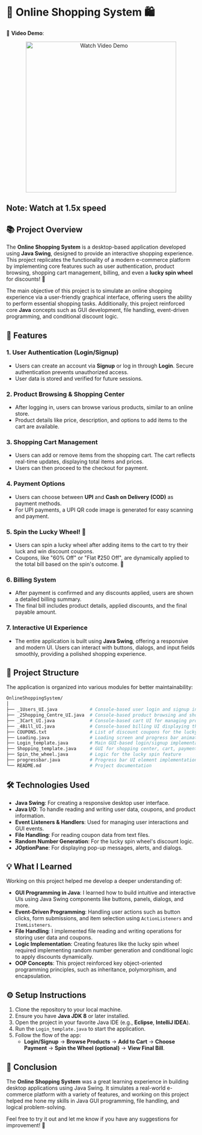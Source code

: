 # 🛒 Online Shopping System 🛍️

🎥 **Video Demo**:  
<p align="center">
  <a href="https://www.loom.com/share/f34123e124074ee8bff94da3d808a9b7?sid=3fde3e74-4baa-437a-b2b9-def1fcd772a0" target="_blank">
    <img src="https://github.com/user-attachments/assets/1501e5be-f974-464b-bc4f-b359ca5d1c50" alt="Watch Video Demo" width="400"/>
  </a>
</p>

Note: Watch at 1.5x speed
---

## 📚 Project Overview

The **Online Shopping System** is a desktop-based application developed using **Java Swing**, designed to provide an interactive shopping experience. This project replicates the functionality of a modern e-commerce platform by implementing core features such as user authentication, product browsing, shopping cart management, billing, and even a **lucky spin wheel** for discounts! 🌟

The main objective of this project is to simulate an online shopping experience via a user-friendly graphical interface, offering users the ability to perform essential shopping tasks. Additionally, this project reinforced core **Java** concepts such as GUI development, file handling, event-driven programming, and conditional discount logic.

## 🌟 Features

### 1. **User Authentication (Login/Signup)**
   - Users can create an account via **Signup** or log in through **Login**. Secure authentication prevents unauthorized access.
   - User data is stored and verified for future sessions.

### 2. **Product Browsing & Shopping Center**
   - After logging in, users can browse various products, similar to an online store.
   - Product details like price, description, and options to add items to the cart are available.

### 3. **Shopping Cart Management**
   - Users can add or remove items from the shopping cart. The cart reflects real-time updates, displaying total items and prices.
   - Users can then proceed to the checkout for payment.

### 4. **Payment Options**
   - Users can choose between **UPI** and **Cash on Delivery (COD)** as payment methods.
   - For UPI payments, a UPI QR code image is generated for easy scanning and payment.

### 5. **Spin the Lucky Wheel! 🎰**
   - Users can spin a lucky wheel after adding items to the cart to try their luck and win discount coupons.
   - Coupons, like "60% Off" or "Flat ₹250 Off", are dynamically applied to the total bill based on the spin's outcome. 🤑

### 6. **Billing System**
   - After payment is confirmed and any discounts applied, users are shown a detailed billing summary.
   - The final bill includes product details, applied discounts, and the final payable amount.

### 7. **Interactive UI Experience**
   - The entire application is built using **Java Swing**, offering a responsive and modern UI. Users can interact with buttons, dialogs, and input fields smoothly, providing a polished shopping experience.

## 📂 Project Structure

The application is organized into various modules for better maintainability:

```bash
OnlineShoppingSystem/
│
├── _1Users_UI.java            # Console-based user login and signup interface
├── _2Shopping_Centre_UI.java  # Console-based product browsing and shopping cart
├── _3Cart_UI.java             # Console-based cart UI for managing products
├── _4Bill_UI.java             # Console-based billing UI displaying the final bill
├── COUPONS.txt                # List of discount coupons for the lucky spin feature
├── Loading.java               # Loading screen and progress bar animations
├── Login_template.java        # Main GUI-based login/signup implementation
├── Shopping_template.java     # GUI for shopping center, cart, payment, and spin logic
├── Spin_the_wheel.java        # Logic for the lucky spin feature
├── progressbar.java           # Progress bar UI element implementation
└── README.md                  # Project documentation
```

## 🛠️ Technologies Used
- **Java Swing**: For creating a responsive desktop user interface.
- **Java I/O**: To handle reading and writing user data, coupons, and product information.
- **Event Listeners & Handlers**: Used for managing user interactions and GUI events.
- **File Handling**: For reading coupon data from text files.
- **Random Number Generation**: For the lucky spin wheel's discount logic.
- **JOptionPane**: For displaying pop-up messages, alerts, and dialogs.

## 💡 What I Learned

Working on this project helped me develop a deeper understanding of:

- **GUI Programming in Java**: I learned how to build intuitive and interactive UIs using Java Swing components like buttons, panels, dialogs, and more.
- **Event-Driven Programming**: Handling user actions such as button clicks, form submissions, and item selection using `ActionListeners` and `ItemListeners`.
- **File Handling**: I implemented file reading and writing operations for storing user data and coupons.
- **Logic Implementation**: Creating features like the lucky spin wheel required implementing random number generation and conditional logic to apply discounts dynamically.
- **OOP Concepts**: This project reinforced key object-oriented programming principles, such as inheritance, polymorphism, and encapsulation.

## ⚙️ Setup Instructions

1. Clone the repository to your local machine.
2. Ensure you have **Java JDK 8** or later installed.
3. Open the project in your favorite Java IDE (e.g., **Eclipse**, **IntelliJ IDEA**).
4. Run the `Login_template.java` to start the application.
5. Follow the flow of the app:
   - **Login/Signup** -> **Browse Products** -> **Add to Cart** -> **Choose Payment** -> **Spin the Wheel (optional)** -> **View Final Bill**.

## 🎉 Conclusion

The **Online Shopping System** was a great learning experience in building desktop applications using Java Swing. It simulates a real-world e-commerce platform with a variety of features, and working on this project helped me hone my skills in Java GUI programming, file handling, and logical problem-solving.

Feel free to try it out and let me know if you have any suggestions for improvement! 💬

